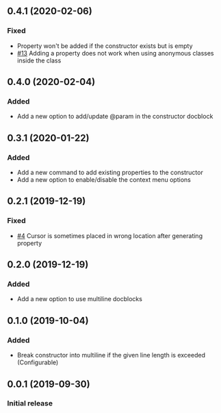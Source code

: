 ## 0.4.1 (2020-02-06)

### Fixed
- Property won't be added if the constructor exists but is empty
- [#13](https://github.com/kotfire/vscode-php-add-property/issues/13) Adding a property does not work when using anonymous classes inside the class

## 0.4.0 (2020-02-04)

### Added
- Add a new option to add/update @param in the constructor docblock

## 0.3.1 (2020-01-22)

### Added
- Add a new command to add existing properties to the constructor
- Add a new option to enable/disable the context menu options

## 0.2.1 (2019-12-19)

### Fixed
- [#4](https://github.com/kotfire/vscode-php-add-property/issues/4) Cursor is sometimes placed in wrong location after generating property

## 0.2.0 (2019-12-19)

### Added
- Add a new option to use multiline docblocks

## 0.1.0 (2019-10-04)

### Added
- Break constructor into multiline if the given line length is exceeded (Configurable)

## 0.0.1 (2019-09-30)

### Initial release
